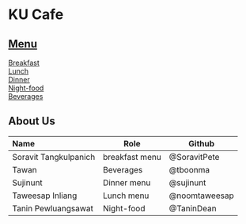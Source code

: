 # KU Cafe

## [Menu](Menu.md)    

[Breakfast](Menu.md#Breakfast)    
[Lunch](Menu.md#Lunch)    
[Dinner](Menu.md#dinner)     
[Night-food](Menu.md#Night-Food)      
[Beverages](Menu.md#Beverages)      

## About Us


| Name      | Role      | Github          |
|:----------|-----------|-----------------|
| Soravit Tangkulpanich | breakfast menu | @SoravitPete |
| Tawan     | Beverages | @tboonma        |
| Sujinunt | Dinner menu | @sujinunt |
| Taweesap Inliang | Lunch menu | @noomtaweesap |
| Tanin Pewluangsawat | Night-food | @TaninDean |
